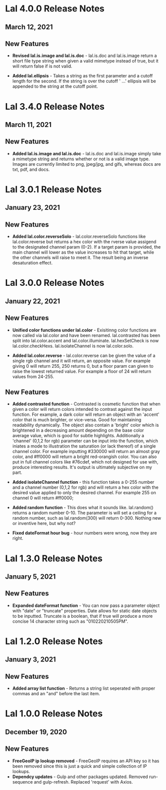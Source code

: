 # Lal 4.0.0 Release Notes
## March 12, 2021

## New Features
* **Revised lal.is.image and lal.is.doc** - lal.is.doc and lal.is.image return a short file type string when given a valid mimetype instead of true, but it will return false if is not valid. 

* **Added lal.ellipsis** - Takes a string as the first parameter and a cutoff length for the second. If the string is over the cutoff ' ...' ellipsis will be appended to the string at the cutoff point.

# Lal 3.4.0 Release Notes
## March 11, 2021

## New Features
* **Added lal.is.image and lal.is.doc** - lal.is.doc and lal.is.image simply take a mimetype string and returns whether or not is a valid image type. Images are currently limited to png, jpeg/jpg, and gifs, whereas docs are txt, pdf, and docs.

# Lal 3.0.1 Release Notes
## January 23, 2021

## New Features
* **Added lal.color.reverseSolo** - lal.color.reverseSolo functions like lal.color.reverse but returns a hex color with the rverse value assigend to the designated channel param (0-2). If a target param is provided, the main channel will lower as the value increases to hit that target, while the other channels will raise to meet it. The result being an inverse desaturation effect.

# Lal 3.0.0 Release Notes
## January 22, 2021

## New Features
* **Unified color functions under lal.color** - Exisitinng color functions are now called via lal.color and have been renamed. lal.contrasted has been split into lal.color.accent and lal.color.illuminate. lal.hexSetCheck is now lal.color.checkHexs. lal.isolateChannel is now lal.color.solo.

* **Added lal.color.reverse** - lal.color.reverse can be given the value of a single rgb channel and it will return, an opposite value. For example giving 0 will return 255, 250 returns 0, but a floor param can given to raise the lowest returned value. For example a floor of 24 will return values from 24-255. 

## New Features
* **Added contrasted function** - Contrasted is cosmetic function that when given a color will return colors intended to contrast against the input function. For example, a dark color will return an object with an 'accent' color that is much brighter, or vice-versa. Good for maintaining readability dynamically. The object also contain a 'bright' color which is brightened in a decreasing amount depending on the base color average value, which is good for subtle highlights.
Additionally a 'channel' (0,1,2 for rgb) parameter can be input into the function, which iniates a mode to illustration the saturation (or lack thereof) of a single channel color. For example inputting #330000 will return an almost gray color, and #ff0000 will return a bright red-orangish color. You can also put in full channel colors like #76cdef, which not designed for use with, produce interesting results.
It's output is ultimately subjective on my part.

* **Added isolateChannel function** - this function takes a 0-255 number and a channel number (0,1,2 for rgb) and will return a hex color with the desired value applied to only the desired channel. For example 255 on channel 0 will return #ff0000;

* **Added random function** - This does what it sounds like. lal.random() returns a random number 0-10. The parameter is will set a ceiling for a random number, such as lal.random(300) will return 0-300. Nothing new or inventive here, but why not?

* **Fixed dateFormat hour bug** - hour numbers were wrong, now they are right.

# Lal 1.3.0 Release Notes
## January 5, 2021

## New Features
* **Expanded dateFormat function** - You can now pass a parameter object with "date" or  "truncate" properties. Date allows for static date objects to be inputted. Truncate is a boolean, that if true will produce a more concise  14 character string such as "010220210505PM".

# Lal 1.2.0 Release Notes
## January 3, 2021

## New Features
* **Added array list function** - Returns a string list seperated with proper commas and an "and" before the last item.

# Lal 1.0.0 Release Notes
## December 19, 2020

## New Features
* **FreeGeoIP ip lookup removed** - FreeGeoIP requires an API key so it has been removed since this is just a quick and simple collection of IP lookups.
* **Dependcy updates** - Gulp and other packages updated. Removed run-sequence and gulp-refresh. Replaced 'request' with Axios.
